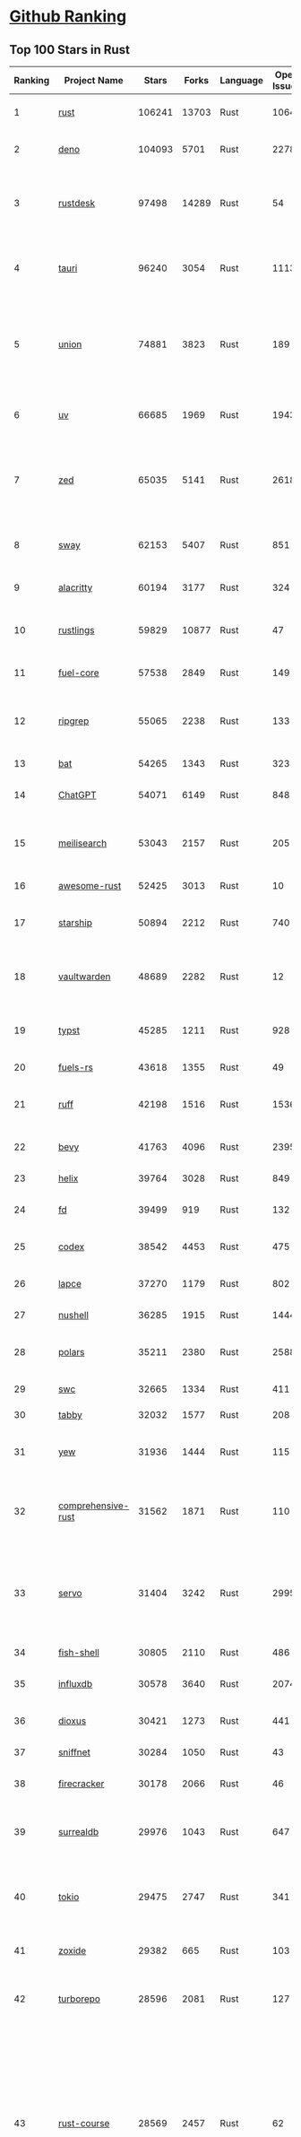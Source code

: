 [Github Ranking](../README.md)
==========

## Top 100 Stars in Rust

| Ranking | Project Name | Stars | Forks | Language | Open Issues | Description | Last Commit |
| ------- | ------------ | ----- | ----- | -------- | ----------- | ----------- | ----------- |
| 1 | [rust](https://github.com/rust-lang/rust) | 106241 | 13703 | Rust | 10645 | Empowering everyone to build reliable and efficient software. | 2025-09-04T18:20:27Z |
| 2 | [deno](https://github.com/denoland/deno) | 104093 | 5701 | Rust | 2278 | A modern runtime for JavaScript and TypeScript. | 2025-09-04T18:11:37Z |
| 3 | [rustdesk](https://github.com/rustdesk/rustdesk) | 97498 | 14289 | Rust | 54 | An open-source remote desktop application designed for self-hosting, as an alternative to TeamViewer. | 2025-09-04T07:04:53Z |
| 4 | [tauri](https://github.com/tauri-apps/tauri) | 96240 | 3054 | Rust | 1113 | Build smaller, faster, and more secure desktop and mobile applications with a web frontend. | 2025-09-04T10:52:39Z |
| 5 | [union](https://github.com/unionlabs/union) | 74881 | 3823 | Rust | 189 | The trust-minimized, zero-knowledge bridging protocol, designed for censorship resistance, extremely high security, and usage in decentralized finance. | 2025-09-04T18:51:23Z |
| 6 | [uv](https://github.com/astral-sh/uv) | 66685 | 1969 | Rust | 1943 | An extremely fast Python package and project manager, written in Rust. | 2025-09-04T19:00:47Z |
| 7 | [zed](https://github.com/zed-industries/zed) | 65035 | 5141 | Rust | 2618 | Code at the speed of thought – Zed is a high-performance, multiplayer code editor from the creators of Atom and Tree-sitter. | 2025-09-04T18:55:48Z |
| 8 | [sway](https://github.com/FuelLabs/sway) | 62153 | 5407 | Rust | 851 | 🌴 Empowering everyone to build reliable and efficient smart contracts. | 2025-09-04T06:19:14Z |
| 9 | [alacritty](https://github.com/alacritty/alacritty) | 60194 | 3177 | Rust | 324 | A cross-platform, OpenGL terminal emulator. | 2025-09-01T17:11:21Z |
| 10 | [rustlings](https://github.com/rust-lang/rustlings) | 59829 | 10877 | Rust | 47 | :crab: Small exercises to get you used to reading and writing Rust code! | 2025-08-21T22:05:36Z |
| 11 | [fuel-core](https://github.com/FuelLabs/fuel-core) | 57538 | 2849 | Rust | 149 | Rust full node implementation of the Fuel v2 protocol. | 2025-09-03T22:42:15Z |
| 12 | [ripgrep](https://github.com/BurntSushi/ripgrep) | 55065 | 2238 | Rust | 133 | ripgrep recursively searches directories for a regex pattern while respecting your gitignore | 2025-08-20T11:08:10Z |
| 13 | [bat](https://github.com/sharkdp/bat) | 54265 | 1343 | Rust | 323 | A cat(1) clone with wings. | 2025-09-04T06:38:23Z |
| 14 | [ChatGPT](https://github.com/lencx/ChatGPT) | 54071 | 6149 | Rust | 848 | 🔮 ChatGPT Desktop Application (Mac, Windows and Linux) | 2024-08-29T17:58:11Z |
| 15 | [meilisearch](https://github.com/meilisearch/meilisearch) | 53043 | 2157 | Rust | 205 | A lightning-fast search engine API bringing AI-powered hybrid search to your sites and applications. | 2025-09-03T14:33:31Z |
| 16 | [awesome-rust](https://github.com/rust-unofficial/awesome-rust) | 52425 | 3013 | Rust | 10 | A curated list of Rust code and resources. | 2025-09-04T07:49:50Z |
| 17 | [starship](https://github.com/starship/starship) | 50894 | 2212 | Rust | 740 | ☄🌌️  The minimal, blazing-fast, and infinitely customizable prompt for any shell! | 2025-09-04T16:35:28Z |
| 18 | [vaultwarden](https://github.com/dani-garcia/vaultwarden) | 48689 | 2282 | Rust | 12 | Unofficial Bitwarden compatible server written in Rust, formerly known as bitwarden_rs | 2025-08-29T11:14:40Z |
| 19 | [typst](https://github.com/typst/typst) | 45285 | 1211 | Rust | 928 | A new markup-based typesetting system that is powerful and easy to learn. | 2025-09-04T15:18:47Z |
| 20 | [fuels-rs](https://github.com/FuelLabs/fuels-rs) | 43618 | 1355 | Rust | 49 | Fuel Network Rust SDK | 2025-08-21T01:32:58Z |
| 21 | [ruff](https://github.com/astral-sh/ruff) | 42198 | 1516 | Rust | 1536 | An extremely fast Python linter and code formatter, written in Rust. | 2025-09-04T19:01:45Z |
| 22 | [bevy](https://github.com/bevyengine/bevy) | 41763 | 4096 | Rust | 2395 | A refreshingly simple data-driven game engine built in Rust | 2025-09-04T18:15:52Z |
| 23 | [helix](https://github.com/helix-editor/helix) | 39764 | 3028 | Rust | 849 | A post-modern modal text editor. | 2025-09-04T14:08:20Z |
| 24 | [fd](https://github.com/sharkdp/fd) | 39499 | 919 | Rust | 132 | A simple, fast and user-friendly alternative to 'find' | 2025-09-04T07:03:19Z |
| 25 | [codex](https://github.com/openai/codex) | 38542 | 4453 | Rust | 475 | Lightweight coding agent that runs in your terminal | 2025-09-04T18:50:51Z |
| 26 | [lapce](https://github.com/lapce/lapce) | 37270 | 1179 | Rust | 802 | Lightning-fast and Powerful Code Editor written in Rust | 2025-09-04T00:45:49Z |
| 27 | [nushell](https://github.com/nushell/nushell) | 36285 | 1915 | Rust | 1444 | A new type of shell | 2025-09-03T22:14:18Z |
| 28 | [polars](https://github.com/pola-rs/polars) | 35211 | 2380 | Rust | 2588 | Dataframes powered by a multithreaded, vectorized query engine, written in Rust | 2025-09-04T15:39:07Z |
| 29 | [swc](https://github.com/swc-project/swc) | 32665 | 1334 | Rust | 411 | Rust-based platform for the Web | 2025-09-04T12:16:44Z |
| 30 | [tabby](https://github.com/TabbyML/tabby) | 32032 | 1577 | Rust | 208 | Self-hosted AI coding assistant | 2025-08-26T20:03:41Z |
| 31 | [yew](https://github.com/yewstack/yew) | 31936 | 1444 | Rust | 115 | Rust / Wasm framework for creating reliable and efficient web applications | 2025-09-01T14:32:03Z |
| 32 | [comprehensive-rust](https://github.com/google/comprehensive-rust) | 31562 | 1871 | Rust | 110 | This is the Rust course used by the Android team at Google. It provides you the material to quickly teach Rust. | 2025-09-01T20:35:11Z |
| 33 | [servo](https://github.com/servo/servo) | 31404 | 3242 | Rust | 2995 | Servo aims to empower developers with a lightweight, high-performance alternative for embedding web technologies in applications. | 2025-09-04T19:03:10Z |
| 34 | [fish-shell](https://github.com/fish-shell/fish-shell) | 30805 | 2110 | Rust | 486 | The user-friendly command line shell. | 2025-08-31T15:35:24Z |
| 35 | [influxdb](https://github.com/influxdata/influxdb) | 30578 | 3640 | Rust | 2074 | Scalable datastore for metrics, events, and real-time analytics | 2025-09-04T18:51:42Z |
| 36 | [dioxus](https://github.com/DioxusLabs/dioxus) | 30421 | 1273 | Rust | 441 | Fullstack app framework for web, desktop, and mobile. | 2025-09-03T22:13:35Z |
| 37 | [sniffnet](https://github.com/GyulyVGC/sniffnet) | 30284 | 1050 | Rust | 43 | Comfortably monitor your Internet traffic 🕵️‍♂️ | 2025-09-03T21:49:13Z |
| 38 | [firecracker](https://github.com/firecracker-microvm/firecracker) | 30178 | 2066 | Rust | 46 | Secure and fast microVMs for serverless computing. | 2025-09-04T08:34:47Z |
| 39 | [surrealdb](https://github.com/surrealdb/surrealdb) | 29976 | 1043 | Rust | 647 | A scalable, distributed, collaborative, document-graph database, for the realtime web | 2025-09-04T15:43:41Z |
| 40 | [tokio](https://github.com/tokio-rs/tokio) | 29475 | 2747 | Rust | 341 | A runtime for writing reliable asynchronous applications with Rust. Provides I/O, networking, scheduling, timers, ... | 2025-09-04T16:28:21Z |
| 41 | [zoxide](https://github.com/ajeetdsouza/zoxide) | 29382 | 665 | Rust | 103 | A smarter cd command. Supports all major shells. | 2025-08-22T20:57:21Z |
| 42 | [turborepo](https://github.com/vercel/turborepo) | 28596 | 2081 | Rust | 127 | Build system optimized for JavaScript and TypeScript, written in Rust | 2025-09-03T18:18:24Z |
| 43 | [rust-course](https://github.com/sunface/rust-course) | 28569 | 2457 | Rust | 62 | “连续八年成为全世界最受喜爱的语言，无 GC 也无需手动内存管理、极高的性能和安全性、过程/OO/函数式编程、优秀的包管理、JS 未来基石" — 工作之余的第二语言来试试 Rust 吧。本书拥有全面且深入的讲解、生动贴切的示例、德芙般丝滑的内容，这可能是目前最用心的 Rust 中文学习教程 / Book  | 2025-08-26T01:08:34Z |
| 44 | [linera-protocol](https://github.com/linera-io/linera-protocol) | 28341 | 1892 | Rust | 466 | Main repository for the Linera protocol | 2025-09-04T18:50:08Z |
| 45 | [yazi](https://github.com/sxyazi/yazi) | 28023 | 598 | Rust | 41 | 💥 Blazing fast terminal file manager written in Rust, based on async I/O. | 2025-09-04T15:07:17Z |
| 46 | [iced](https://github.com/iced-rs/iced) | 27505 | 1355 | Rust | 317 | A cross-platform GUI library for Rust, inspired by Elm | 2025-09-02T21:34:34Z |
| 47 | [just](https://github.com/casey/just) | 27504 | 579 | Rust | 298 | 🤖 Just a command runner | 2025-09-03T21:28:14Z |
| 48 | [delta](https://github.com/dandavison/delta) | 27426 | 437 | Rust | 268 | A syntax-highlighting pager for git, diff, grep, and blame output | 2025-08-03T15:43:25Z |
| 49 | [hyperswitch](https://github.com/juspay/hyperswitch) | 26525 | 4001 | Rust | 807 | An open source payments switch written in Rust to make payments fast, reliable and affordable | 2025-09-04T18:05:42Z |
| 50 | [egui](https://github.com/emilk/egui) | 26342 | 1833 | Rust | 823 | egui: an easy-to-use immediate mode GUI in Rust that runs on both web and native | 2025-09-04T13:19:00Z |
| 51 | [zellij](https://github.com/zellij-org/zellij) | 26163 | 804 | Rust | 1183 | A terminal workspace with batteries included | 2025-08-28T15:48:35Z |
| 52 | [hyperfine](https://github.com/sharkdp/hyperfine) | 26056 | 418 | Rust | 41 | A command-line benchmarking tool | 2025-09-04T14:12:20Z |
| 53 | [czkawka](https://github.com/qarmin/czkawka) | 25939 | 816 | Rust | 466 | Multi functional app to find duplicates, empty folders, similar images etc. | 2025-08-21T04:17:03Z |
| 54 | [qdrant](https://github.com/qdrant/qdrant) | 25708 | 1793 | Rust | 350 | Qdrant - High-performance, massive-scale Vector Database and Vector Search Engine for the next generation of AI. Also available in the cloud https://cloud.qdrant.io/ | 2025-09-04T17:26:18Z |
| 55 | [atuin](https://github.com/atuinsh/atuin) | 25601 | 694 | Rust | 355 | ✨ Magical shell history | 2025-09-01T00:26:38Z |
| 56 | [Rocket](https://github.com/rwf2/Rocket) | 25362 | 1610 | Rust | 54 | A web framework for Rust. | 2025-08-31T17:17:07Z |
| 57 | [pingora](https://github.com/cloudflare/pingora) | 24984 | 1465 | Rust | 147 | A library for building fast, reliable and evolvable network services. | 2025-08-29T23:18:36Z |
| 58 | [Rust](https://github.com/TheAlgorithms/Rust) | 24623 | 2443 | Rust | 2 |  All Algorithms implemented in Rust  | 2025-08-29T21:25:36Z |
| 59 | [exa](https://github.com/ogham/exa) | 24121 | 663 | Rust | 196 | A modern replacement for ‘ls’. | 2024-09-24T15:18:09Z |
| 60 | [tools](https://github.com/rome/tools) | 23591 | 651 | Rust | 86 | Unified developer tools for JavaScript, TypeScript, and the web | 2023-09-04T08:42:49Z |
| 61 | [actix-web](https://github.com/actix/actix-web) | 23517 | 1778 | Rust | 187 | Actix Web is a powerful, pragmatic, and extremely fast web framework for Rust. | 2025-09-01T12:19:10Z |
| 62 | [anki](https://github.com/ankitects/anki) | 23496 | 2472 | Rust | 243 | Anki is a smart spaced repetition flashcard program | 2025-09-04T04:40:13Z |
| 63 | [chroma](https://github.com/chroma-core/chroma) | 23014 | 1797 | Rust | 230 | Open-source search and retrieval database for AI applications. | 2025-09-04T19:02:42Z |
| 64 | [axum](https://github.com/tokio-rs/axum) | 22986 | 1234 | Rust | 52 | Ergonomic and modular web framework built with Tokio, Tower, and Hyper | 2025-09-02T19:34:17Z |
| 65 | [difftastic](https://github.com/Wilfred/difftastic) | 22878 | 395 | Rust | 219 | a structural diff that understands syntax 🟥🟩 | 2025-08-29T22:03:37Z |
| 66 | [fnm](https://github.com/Schniz/fnm) | 22040 | 575 | Rust | 280 | 🚀 Fast and simple Node.js version manager, built in Rust | 2025-08-31T10:47:24Z |
| 67 | [tree-sitter](https://github.com/tree-sitter/tree-sitter) | 21909 | 2040 | Rust | 118 | An incremental parsing system for programming tools | 2025-09-04T09:00:14Z |
| 68 | [wezterm](https://github.com/wezterm/wezterm) | 21664 | 989 | Rust | 1265 | A GPU-accelerated cross-platform terminal emulator and multiplexer written by @wez and implemented in Rust | 2025-09-01T02:42:36Z |
| 69 | [coreutils](https://github.com/uutils/coreutils) | 21074 | 1532 | Rust | 339 | Cross-platform Rust rewrite of the GNU coreutils | 2025-09-04T17:47:41Z |
| 70 | [Graphite](https://github.com/GraphiteEditor/Graphite) | 21004 | 886 | Rust | 298 | An open source graphics editor for 2025: comprehensive 2D content creation tool suite for graphic design, digital art, and interactive real-time motion graphics — featuring node-based procedural editing | 2025-09-04T18:58:26Z |
| 71 | [sonic](https://github.com/valeriansaliou/sonic) | 20964 | 605 | Rust | 64 | 🦔 Fast, lightweight & schema-less search backend. An alternative to Elasticsearch that runs on a few MBs of RAM. | 2025-01-06T21:19:17Z |
| 72 | [biome](https://github.com/biomejs/biome) | 20880 | 687 | Rust | 273 | A toolchain for web projects, aimed to provide functionalities to maintain them. Biome offers formatter and linter, usable via CLI and LSP. | 2025-09-04T17:30:30Z |
| 73 | [gitui](https://github.com/gitui-org/gitui) | 20476 | 641 | Rust | 200 | Blazing 💥 fast terminal-ui for git written in rust 🦀 | 2025-08-28T06:52:48Z |
| 74 | [RustPython](https://github.com/RustPython/RustPython) | 20462 | 1341 | Rust | 326 | A Python Interpreter written in Rust | 2025-09-04T06:34:10Z |
| 75 | [mdBook](https://github.com/rust-lang/mdBook) | 20264 | 1762 | Rust | 522 | Create book from markdown files. Like Gitbook but implemented in Rust | 2025-09-03T22:22:00Z |
| 76 | [vector](https://github.com/vectordotdev/vector) | 20226 | 1842 | Rust | 1959 | A high-performance observability data pipeline. | 2025-09-04T18:03:20Z |
| 77 | [gleam](https://github.com/gleam-lang/gleam) | 20205 | 861 | Rust | 173 | ⭐️ A friendly language for building type-safe, scalable systems! | 2025-09-04T13:26:03Z |
| 78 | [slint](https://github.com/slint-ui/slint) | 20185 | 730 | Rust | 739 | Slint is an open-source declarative GUI toolkit to build native user interfaces for Rust, C++, JavaScript, or Python apps. | 2025-09-04T11:56:44Z |
| 79 | [wasmer](https://github.com/wasmerio/wasmer) | 20000 | 909 | Rust | 222 | 🚀 Fast, secure, lightweight containers based on WebAssembly | 2025-09-04T17:31:22Z |
| 80 | [jj](https://github.com/jj-vcs/jj) | 19866 | 701 | Rust | 565 | A Git-compatible VCS that is both simple and powerful | 2025-09-04T18:08:08Z |
| 81 | [xi-editor](https://github.com/xi-editor/xi-editor) | 19837 | 704 | Rust | 135 | A modern editor with a backend written in Rust. | 2024-03-19T00:11:37Z |
| 82 | [neon](https://github.com/neondatabase/neon) | 19624 | 766 | Rust | 286 | Neon: Serverless Postgres. We separated storage and compute to offer autoscaling, code-like database branching, and scale to zero. | 2025-09-02T17:56:34Z |
| 83 | [goose](https://github.com/block/goose) | 19286 | 1675 | Rust | 286 | an open source, extensible AI agent that goes beyond code suggestions - install, execute, edit, and test with any LLM | 2025-09-04T18:58:27Z |
| 84 | [leptos](https://github.com/leptos-rs/leptos) | 19016 | 788 | Rust | 93 | Build fast web applications with Rust. | 2025-09-03T13:27:18Z |
| 85 | [Bend](https://github.com/HigherOrderCO/Bend) | 18988 | 467 | Rust | 96 | A massively parallel, high-level programming language | 2025-06-03T17:36:56Z |
| 86 | [mise](https://github.com/jdx/mise) | 18877 | 621 | Rust | 25 | dev tools, env vars, task runner | 2025-09-04T00:12:13Z |
| 87 | [cube](https://github.com/cube-js/cube) | 18851 | 1887 | Rust | 625 | 📊 Cube’s universal semantic layer platform is the next evolution of OLAP technology for AI, BI, spreadsheets, and embedded analytics | 2025-09-04T18:06:21Z |
| 88 | [relay](https://github.com/facebook/relay) | 18849 | 1864 | Rust | 599 | Relay is a JavaScript framework for building data-driven React applications. | 2025-09-04T03:58:25Z |
| 89 | [spotify-tui](https://github.com/Rigellute/spotify-tui) | 18495 | 560 | Rust | 273 | Spotify for the terminal written in Rust 🚀 | 2024-04-04T15:03:12Z |
| 90 | [candle](https://github.com/huggingface/candle) | 18014 | 1206 | Rust | 443 | Minimalist ML framework for Rust | 2025-09-03T22:40:35Z |
| 91 | [RustScan](https://github.com/bee-san/RustScan) | 17935 | 1188 | Rust | 30 | 🤖 The Modern Port Scanner 🤖 | 2025-09-04T13:00:05Z |
| 92 | [universal-android-debloater](https://github.com/0x192/universal-android-debloater) | 17756 | 913 | Rust | 465 | Cross-platform GUI written in Rust using ADB to debloat non-rooted android devices. Improve your privacy, the security and battery life of your device. | 2024-08-02T16:16:12Z |
| 93 | [SpacetimeDB](https://github.com/clockworklabs/SpacetimeDB) | 17402 | 597 | Rust | 482 | Multiplayer at the speed of light | 2025-09-04T18:37:09Z |
| 94 | [hurl](https://github.com/Orange-OpenSource/hurl) | 17239 | 668 | Rust | 194 | Hurl, run and test HTTP requests with plain text. | 2025-09-04T11:28:20Z |
| 95 | [eza](https://github.com/eza-community/eza) | 17172 | 314 | Rust | 219 | A modern alternative to ls | 2025-09-04T16:18:17Z |
| 96 | [ruffle](https://github.com/ruffle-rs/ruffle) | 17140 | 908 | Rust | 5538 | A Flash Player emulator written in Rust | 2025-09-04T16:55:45Z |
| 97 | [wasmtime](https://github.com/bytecodealliance/wasmtime) | 16829 | 1498 | Rust | 736 | A lightweight WebAssembly runtime that is fast, secure, and standards-compliant | 2025-09-04T16:44:27Z |
| 98 | [diem](https://github.com/diem/diem) | 16696 | 2581 | Rust | 357 | Diem’s mission is to build a trusted and innovative financial network that empowers people and businesses around the world. | 2025-08-29T05:01:19Z |
| 99 | [fhevm](https://github.com/zama-ai/fhevm) | 16647 | 675 | Rust | 6 | FHEVM, a full-stack framework for integrating Fully Homomorphic Encryption (FHE) with blockchain applications | 2025-09-04T18:45:25Z |
| 100 | [pyxel](https://github.com/kitao/pyxel) | 16627 | 898 | Rust | 13 | A retro game engine for Python | 2025-09-04T13:44:44Z |

